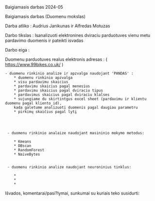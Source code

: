 Baigiamasis darbas 2024-05


Baigiamasis darbas (Duomenu mokslas)

Darba atliko : Audrius Janikunas ir Alfredas Motuzas

Darbo tikslas : Isanalizuoti elektronines dviraciu parduotuves vienu metu pardavimo duomenis ir pateikti isvadas

Darbo eiga :

Duomenu parduotuves realus elektronis adresas : ( https://www.99bikes.co.uk/ )

    - duomenu rinkinio analize ir apzvalga naudojant 'PANDAS' :
        * duomenu rinkinio apzvalga
        * visu pardavimu skaicius
        * pardavimu skaicius pagal menesius
        * pardavimu skaicius pagal dviraciu tipus
        * pardavimus skaicius pagal dviraciu klalses
        * sujungiame du skirtintgus excel sheet (pardavimu ir klientu duomenu pagal kliento_id),
        kada galetume analizuoti duomenis pagal daugiau parametru
        * pirkimų skaičius pagal lytį
        



     - duomenu rinkinio analaize naudojant masininio mokymo metodus:

        * Kmeans
        * DBscan
        * RandomForest
        * NaiveBytes


     - duomenu rinkinio analize naudojant neuroninius tinklus:

        *
        *
        *


Išvados, komentarai/pasi?lymai, sunkumai su kuriais teko susidurti:

